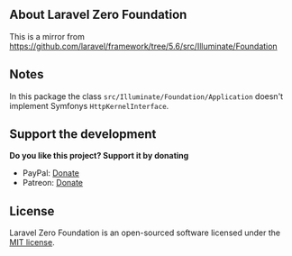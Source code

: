 ## About Laravel Zero Foundation

This is a mirror from https://github.com/laravel/framework/tree/5.6/src/Illuminate/Foundation

## Notes

In this package the class `src/Illuminate/Foundation/Application` doesn't implement Symfonys `HttpKernelInterface`.

## Support the development
**Do you like this project? Support it by donating**

- PayPal: [Donate](https://www.paypal.com/cgi-bin/webscr?cmd=_s-xclick&hosted_button_id=66BYDWAT92N6L)
- Patreon: [Donate](https://www.patreon.com/nunomaduro)

## License

Laravel Zero Foundation is an open-sourced software licensed under the [MIT license](LICENSE.md).
